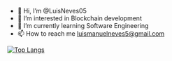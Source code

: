 - 👋 Hi, I’m @LuisNeves05
- 👀 I’m interested in Blockchain development
- 🌱 I’m currently learning Software Engineering
- 📫 How to reach me luismanuelneves5@gmail.com

[![Top Langs](https://github-readme-stats.vercel.app/api/top-langs/?username=LuisNeves05)](https://github.com/anuraghazra/github-readme-stats)
<!---
LuisNeves05/LuisNeves05 is a ✨ special ✨ repository because its `README.md` (this file) appears on your GitHub profile.
You can click the Preview link to take a look at your changes.
--->
